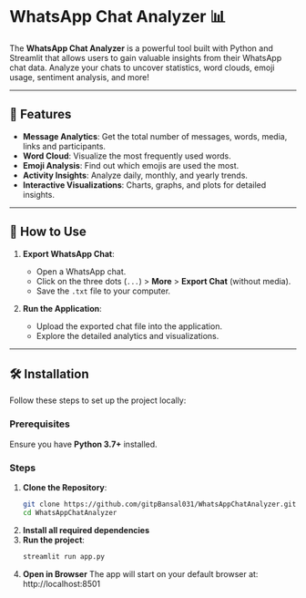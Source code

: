 # WhatsApp Chat Analyzer 📊

The **WhatsApp Chat Analyzer** is a powerful tool built with Python and Streamlit that allows users to gain valuable insights from their WhatsApp chat data. Analyze your chats to uncover statistics, word clouds, emoji usage, sentiment analysis, and more!

---

## 🚀 Features

- **Message Analytics**: Get the total number of messages, words, media, links and participants.
- **Word Cloud**: Visualize the most frequently used words.
- **Emoji Analysis**: Find out which emojis are used the most.
- **Activity Insights**: Analyze daily, monthly, and yearly trends.
- **Interactive Visualizations**: Charts, graphs, and plots for detailed insights.

---

## 📂 How to Use

1. **Export WhatsApp Chat**:
   - Open a WhatsApp chat.
   - Click on the three dots (`...`) > **More** > **Export Chat** (without media).
   - Save the `.txt` file to your computer.

2. **Run the Application**:
   - Upload the exported chat file into the application.
   - Explore the detailed analytics and visualizations.

---

## 🛠️ Installation

Follow these steps to set up the project locally:

### Prerequisites
Ensure you have **Python 3.7+** installed.

### Steps
1. **Clone the Repository**:
   ```bash
   git clone https://github.com/gitpBansal031/WhatsAppChatAnalyzer.git
   cd WhatsAppChatAnalyzer
2. **Install all required dependencies**
3. **Run the project**:
    ```bash
    streamlit run app.py
4. **Open in Browser**
    The app will start on your default browser at: http://localhost:8501